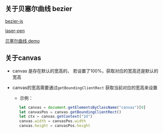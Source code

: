 ## 关于贝塞尔曲线 bezier
 [bezier-js](https://www.npmjs.com/package/bezier-js?activeTab=code)
 
 [laser-pen](https://github.com/SilentTiger/laser-pen)

 [贝塞尔曲线 demo](https://silenttiger.online/laser-pen/)
 
 
 
 ## 关于canvas
 
 - canvas 是存在默认的宽高的， 若设置了100%，获取对应的宽高还是默认的宽高
 - canvas的宽高需要通过`getBoundingClientRect` 获取当前对应的宽高来设置
   - 示例：
   
   ```javascript
      let canvas = document.getElementsByClassName("canvas")[0]
      let canvasPos = canvas.getBoundingClientRect()
      let ctx = canvas.getContext("2d")
      canvas.width = canvasPos.width
      canvas.height = canvasPos.height
   ```